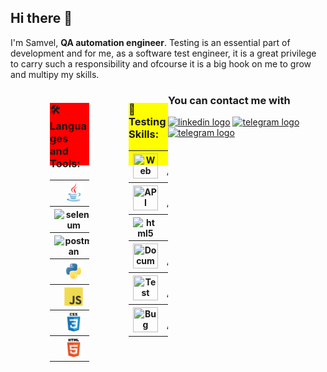 

## Hi there 👋
I'm Samvel, **QA automation engineer**. 
Testing is an essential part of development and for me, as a software test engineer, it is a great privilege to carry such a responsibility and ofcourse it is a big hook on me to grow and multipy my skills.

<div class="parent">
  <div class="child">
    <div class="tools">
      <h3>🛠 Languages and Tools:</h3>
      <table >
        <tr >
          <th>
              <img src="https://raw.githubusercontent.com/devicons/devicon/master/icons/java/java-original.svg" alt="java" width="30" height="30" title="Java"/>
          </th>
          <th>
           📗  Advanced  
          </th>
        </tr>
        <tr>
          <th>
            <img src="https://raw.githubusercontent.com/detain/svg-logos/780f25886640cef088af994181646db2f6b1a3f8/svg/selenium-logo.svg" alt="selenium" width="30" height="30" title="Selenium"/> <br/>
          </th>
          <th>
           📗  Advanced  
          </th>
        </tr>
        <tr>
          <th>
            <img src="https://www.vectorlogo.zone/logos/getpostman/getpostman-icon.svg" alt="postman" width="30" height="30" title="Postman"/>  <br/>
          </th>
          <th>
            📗  Advanced  
          </th>
        </tr>
        <tr>
          <th>
            <img src="https://raw.githubusercontent.com/devicons/devicon/master/icons/python/python-original.svg" alt="python" width="30" height="30" title="Python"/>  <br/>
          </th>
          <th>
            📘  Basic  
          </th>
        </tr>
        <tr>
          <th>
            <img src="https://raw.githubusercontent.com/devicons/devicon/master/icons/javascript/javascript-original.svg" alt="javascript" width="30" height="30" title="Java Script"/>  <br/>
          </th>
          <th>
            📘  Basic  
          </th>
        </tr>
        <tr>
          <th>
            <img src="https://raw.githubusercontent.com/devicons/devicon/master/icons/css3/css3-original-wordmark.svg" alt="css3" width="30" height="30" title="CSS"/>  <br/>
          </th>
          <th>
            📘  Basic
          </th>
        </tr>
        </tr>
        <tr>
          <th>
            <img src="https://raw.githubusercontent.com/devicons/devicon/master/icons/html5/html5-original-wordmark.svg" alt="html5" width="30" height="30" title="HTML"/>      
          </th>
          <th>
            📘  Basic
          </th>
        </tr>
      </table>
    </div>
  </div>
  <div class="child">
    <div class="skills"> 
      <h3 align="left">🔎 Testing Skills:</h3>
      <table>
        <tr>
          <th>
           <img src="https://static.vecteezy.com/system/resources/previews/015/337/689/non_2x/web-icon-web-sign-free-png.png" width="40" height="40" title="Web"/>  
          </th>
          <th>
           📗  Advanced  
          </th
        </tr>
        <tr>
          <th>
           <img src="https://cdn.icon-icons.com/icons2/2596/PNG/512/api_icon_155812.png" width="40" height="40" title="API"/>  
          </th>
          <th>
           📗  Advanced  
          </th
        </tr>
        <tr>
          <th>
           <img src="https://cdn-icons-png.flaticon.com/512/4477/4477610.png" alt="html5" width="40" height="40" title="Mobile"/>  
          </th>
          <th>
           📘  Basic  
          </th
        </tr>
        <tr>
          <th>
           <img src="https://cdn-icons-png.flaticon.com/512/6747/6747196.png" width="40" height="40" title="Documentation"/>  
          </th>
          <th>
           📗  Advanced  
          </th
        </tr>
        <tr>
          <th>
           <img src="https://cdn-icons-png.flaticon.com/512/160/160085.png" width="40" height="40" title="Test Case"> 
          </th>
          <th>
           📗  Advanced  
          </th
        </tr>
        <tr>
          <th>
           <img src="https://static.thenounproject.com/png/522353-200.png" width="40" height="40" title="Bug Report"/>  
          </th>
          <th>
           📗  Advanced   
          </th
        </tr>
      </table>
    </div>
  </div>
</div>

<h3 align="left">You can contact me with</h3>


<div align="left">
  <a href="https://www.linkedin.com/in/samvel-melikyan-qa/" >
    <img src="https://raw.githubusercontent.com/maurodesouza/profile-readme-generator/master/src/assets/icons/social/linkedin/default.svg" width="52" height="40" alt="linkedin logo"  title="LinkedIn"/></a>
  
  <a href="https://t.me/MelikyanSamvel" >
    <img src="https://raw.githubusercontent.com/maurodesouza/profile-readme-generator/master/src/assets/icons/social/telegram/default.svg" width="52" height="40" alt="telegram logo" title="Telegram"/></a>
  
  <a href="https://mail.google.com/mail/u/0/?fs=1&tf=cm&source=mailto&to=samvel.melikyan.eng@gmail.com" >
    <img src="https://cdn-icons-png.flaticon.com/512/281/281769.png" width="52" height="40" alt="telegram logo" title="samvel.melikyan.eng@gmail.com"/></a>
 </div>

 <style>
  .parent { 
    width: 50%; 
  } 
  .child{ 
      float: left; 
      width: 50%; 
  } 
  .tools { 
      background-color: red; 
      margin-left: 50%; 
      height: 100px; 
  } 
  .skills { 
      margin-left: 50%; 
      height: 100px; 
      background-color: yellow; 
  }
</style>
